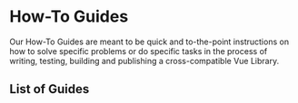 # How-To Guides

Our How-To Guides are meant to be quick and to-the-point instructions on how to solve specific problems or do specific tasks in the process of writing, testing, building and publishing a cross-compatible Vue Library.

## List of Guides